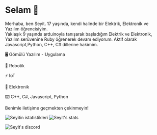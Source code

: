 # Selam 👋
Merhaba, ben Seyit. 17 yaşında, kendi halinde bir Elektrik, Elektronik ve Yazılım öğrencisiyim.                   
Yaklaşık 9 yaşında arduinoyla tanışarak başladığım Elektrik ve Elektronik, Yazılım serüvenine Ruby
öğrenerek devam ediyorum. Aktif olarak Javascript,Python, C++, C# dillerine
hakimim.

🖥️ Gömülü Yazılım - Uygulama

🤖 Robotik

⚡️ IoT

🔌 Elektronik

⌨️ C++, C#, Javascript, Python

Benimle iletişime geçmekten çekinmeyin!

![Seyitin istatistikleri](https://github-readme-stats.vercel.app/api?username=Seyitq&show_icons=true&theme=radical)
![Seyit's stats](https://github-readme-stats.vercel.app/api/top-langs/?username=Seyitq&layout=compact&theme=tokyonight)

![Seyit's discord](https://lanyard-profile-readme.vercel.app/api/514818551287119888)

